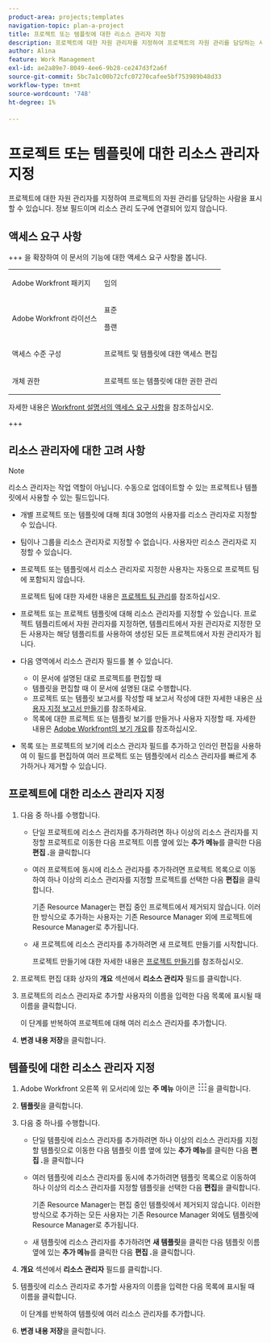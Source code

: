 ```yaml
---
product-area: projects;templates
navigation-topic: plan-a-project
title: 프로젝트 또는 템플릿에 대한 리소스 관리자 지정
description: 프로젝트에 대한 자원 관리자를 지정하여 프로젝트의 자원 관리를 담당하는 사람을 표시할 수 있습니다.
author: Alina
feature: Work Management
exl-id: ae2a89e7-8049-4ee6-9b28-ce247d3f2a6f
source-git-commit: 5bc7a1c00b72cfc07270cafee5bf753989b48d33
workflow-type: tm+mt
source-wordcount: '748'
ht-degree: 1%

---
```


# 프로젝트 또는 템플릿에 대한 리소스 관리자 지정

<!--
<p This article might have to be deleted when the Resource Manager field/ requirement will be forever removed from the system; right now it's still a requirement for Scheduler - January 2023/p>
-->

<!-- remove Prod and Prev references with Prod release - Jan 2023-->

프로젝트에 대한 자원 관리자를 지정하여 프로젝트의 자원 관리를 담당하는 사람을 표시할 수 있습니다. 정보 필드이며 리소스 관리 도구에 연결되어 있지 않습니다.

<!-- drafted for res scheduling deprecation blurb for preview release
Designating Resource Managers for a project is a prerequisite for using the Scheduling tools in Adobe Workfront, in the Production environment.
  
>[!CAUTION]  
>  
>  
> <span class="preview">Some of the information in this article refers to the Adobe Workfront's Scheduling tools. The Scheduling areas have been removed from the Preview environment and will be removed from the Production environment in **January 2023**. </span>  
> <span class="preview"> Instead, you can schedule resources in the Workload Balancer. </span>  
>  
>* <span class="preview"> For information about scheduling resources using the Workload Balancer, see the section [The Workload Balancer](../../../resource-mgmt/workload-balancer/workload-balancer.md).</span>  
>  
>* <span class="preview"> For more information about the deprecation and removal of the Scheduling tools, see [Deprecation of Resource Scheduling tools in Adobe Workfront](../../../resource-mgmt/resource-mgmt-overview/deprecate-resource-scheduling.md).</span> 
-->

## 액세스 요구 사항

+++ 을 확장하여 이 문서의 기능에 대한 액세스 요구 사항을 봅니다.

<table style="table-layout:auto"> 
 <col> 
 <col> 
 <tbody> 
  <tr> 
   <td role="rowheader">Adobe Workfront 패키지</td> 
   <td> <p>임의</p> </td> 
  </tr> 
  <tr> 
   <td role="rowheader">Adobe Workfront 라이선스</td> 
   <td><p>표준</p> 
   <p>플랜</p> </td> 
  </tr> 
  <tr> 
   <td role="rowheader">액세스 수준 구성</td> 
   <td> <p>프로젝트 및 템플릿에 대한 액세스 편집</p></td> 
  </tr> 
  <tr> 
   <td role="rowheader">개체 권한</td> 
   <td> <p>프로젝트 또는 템플릿에 대한 권한 관리</p>

</td> 
  </tr> 
 </tbody> 
</table>

자세한 내용은 [Workfront 설명서의 액세스 요구 사항](/help/quicksilver/administration-and-setup/add-users/access-levels-and-object-permissions/access-level-requirements-in-documentation.md)을 참조하십시오.

+++

<!--Old:

<table style="table-layout:auto"> 
 <col> 
 <col> 
 <tbody> 
  <tr> 
   <td role="rowheader">Adobe Workfront plan*</td> 
   <td> <p>Any</p> </td> 
  </tr> 
  <tr> 
   <td role="rowheader">Adobe Workfront license*</td> 
   <td> <p>Plan </p> </td> 
  </tr> 
  <tr> 
   <td role="rowheader">Access level configurations*</td> 
   <td> <p>Edit access to Projects and Templates</p> <p><b>NOTE</b> 
   
   If you still don't have access, ask your Workfront administrator if they set additional restrictions in your access level. For information on how a Workfront administrator can modify your access level, see <a href="../../../administration-and-setup/add-users/configure-and-grant-access/create-modify-access-levels.md" class="MCXref xref">Create or modify custom access levels</a>.</p> </td> 
  </tr> 
  <tr> 
   <td role="rowheader">Object permissions</td> 
   <td> <p>Manage permissions on the project or template</p> 
   
   <p><b>NOTE</b>
   
   Users who are added as Resource Managers to a project or a template immediately gain Manage permissions on the project or the template</p> <p>For information on requesting additional access, see <a href="../../../workfront-basics/grant-and-request-access-to-objects/request-access.md" class="MCXref xref">Request access to objects </a>.</p> </td> 
  </tr> 
 </tbody> 
</table>-->

## 리소스 관리자에 대한 고려 사항

>[!NOTE]
>
>리소스 관리자는 작업 역할이 아닙니다. 수동으로 업데이트할 수 있는 프로젝트나 템플릿에서 사용할 수 있는 필드입니다.

* 개별 프로젝트 또는 템플릿에 대해 최대 30명의 사용자를 리소스 관리자로 지정할 수 있습니다.

<!--
* In the Production environment,designating Resource Managers on projects is a prerequisite to allowing users to schedule resources for work on the project when using the Scheduling tools.

  For information about resource scheduling, see [Resource Scheduling](../../../resource-mgmt/resource-scheduling/resource-scheduling-overview.md). 

  <span class="preview">Scheduling tools have been removed from the Preview environment.</span>

* Designating Resource Managers on projects is not a prerequisite to allowing users to schedule resources for work using the Workload Balancer.

  For information about the Workload Balancer, see [Workload Balancer overview](../../../resource-mgmt/workload-balancer/overview-workload-balancer.md). 

 -->

* 팀이나 그룹을 리소스 관리자로 지정할 수 없습니다. 사용자만 리소스 관리자로 지정할 수 있습니다.

* 프로젝트 또는 템플릿에서 리소스 관리자로 지정한 사용자는 자동으로 프로젝트 팀에 포함되지 않습니다.

  프로젝트 팀에 대한 자세한 내용은 [프로젝트 팀 관리](../../../manage-work/projects/planning-a-project/manage-project-team.md)를 참조하십시오.

* 프로젝트 또는 프로젝트 템플릿에 대해 리소스 관리자를 지정할 수 있습니다. 프로젝트 템플리트에서 자원 관리자를 지정하면, 템플리트에서 자원 관리자로 지정한 모든 사용자는 해당 템플리트를 사용하여 생성된 모든 프로젝트에서 자원 관리자가 됩니다.
* 다음 영역에서 리소스 관리자 필드를 볼 수 있습니다.

   * 이 문서에 설명된 대로 프로젝트를 편집할 때
   * 템플릿을 편집할 때 이 문서에 설명된 대로 수행합니다.
   * 프로젝트 또는 템플릿 보고서를 작성할 때 보고서 작성에 대한 자세한 내용은 [사용자 지정 보고서 만들기](../../../reports-and-dashboards/reports/creating-and-managing-reports/create-custom-report.md)를 참조하세요.
   * 목록에 대한 프로젝트 또는 템플릿 보기를 만들거나 사용자 지정할 때. 자세한 내용은 [Adobe Workfront의 보기 개요](../../../reports-and-dashboards/reports/reporting-elements/views-overview.md)를 참조하십시오.

* 목록 또는 프로젝트의 보기에 리소스 관리자 필드를 추가하고 인라인 편집을 사용하여 이 필드를 편집하여 여러 프로젝트 또는 템플릿에서 리소스 관리자를 빠르게 추가하거나 제거할 수 있습니다.

## 프로젝트에 대한 리소스 관리자 지정

1. 다음 중 하나를 수행합니다.

   * 단일 프로젝트에 리소스 관리자를 추가하려면 하나 이상의 리소스 관리자를 지정할 프로젝트로 이동한 다음 프로젝트 이름 옆에 있는 **추가 메뉴**&#x200B;를 클릭한 다음 **편집 .**&#x200B;을 클릭합니다

   * 여러 프로젝트에 동시에 리소스 관리자를 추가하려면 프로젝트 목록으로 이동하여 하나 이상의 리소스 관리자를 지정할 프로젝트를 선택한 다음 **편집**&#x200B;을 클릭합니다.

     기존 Resource Manager는 편집 중인 프로젝트에서 제거되지 않습니다. 이러한 방식으로 추가하는 사용자는 기존 Resource Manager 외에 프로젝트에 Resource Manager로 추가됩니다.

   * 새 프로젝트에 리소스 관리자를 추가하려면 새 프로젝트 만들기를 시작합니다.

     프로젝트 만들기에 대한 자세한 내용은 [프로젝트 만들기](../../../manage-work/projects/create-projects/create-project.md)를 참조하십시오.

1. 프로젝트 편집 대화 상자의 **개요** 섹션에서 **리소스 관리자** 필드를 클릭합니다.
1. 프로젝트의 리소스 관리자로 추가할 사용자의 이름을 입력한 다음 목록에 표시될 때 이름을 클릭합니다.

   이 단계를 반복하여 프로젝트에 대해 여러 리소스 관리자를 추가합니다.

1. **변경 내용 저장**&#x200B;을 클릭합니다.

## 템플릿에 대한 리소스 관리자 지정

1. Adobe Workfront 오른쪽 위 모서리에 있는 **주 메뉴** 아이콘 ![주 메뉴 아이콘](assets/main-menu-icon.png)을 클릭합니다.

1. **템플릿**&#x200B;을 클릭합니다.

1. 다음 중 하나를 수행합니다.

   * 단일 템플릿에 리소스 관리자를 추가하려면 하나 이상의 리소스 관리자를 지정할 템플릿으로 이동한 다음 템플릿 이름 옆에 있는 **추가 메뉴**&#x200B;를 클릭한 다음 **편집 .**&#x200B;을 클릭합니다

   * 여러 템플릿에 리소스 관리자를 동시에 추가하려면 템플릿 목록으로 이동하여 하나 이상의 리소스 관리자를 지정할 템플릿을 선택한 다음 **편집**&#x200B;을 클릭합니다.

     기존 Resource Manager는 편집 중인 템플릿에서 제거되지 않습니다. 이러한 방식으로 추가하는 모든 사용자는 기존 Resource Manager 외에도 템플릿에 Resource Manager로 추가됩니다.

   * 새 템플릿에 리소스 관리자를 추가하려면 **새 템플릿**&#x200B;을 클릭한 다음 템플릿 이름 옆에 있는 **추가 메뉴**&#x200B;를 클릭한 다음 **편집 .**&#x200B;을 클릭합니다.

1. **개요** 섹션에서 **리소스 관리자** 필드를 클릭합니다.
1. 템플릿에 리소스 관리자로 추가할 사용자의 이름을 입력한 다음 목록에 표시될 때 이름을 클릭합니다.

   이 단계를 반복하여 템플릿에 여러 리소스 관리자를 추가합니다.

1. **변경 내용 저장**&#x200B;을 클릭합니다.
